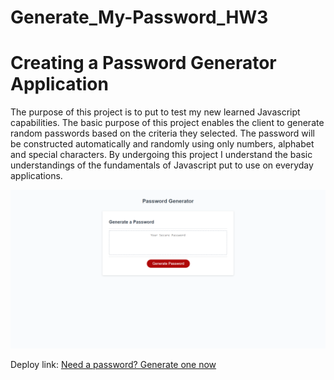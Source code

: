 # Generate_My-Password_HW3

# Creating a Password Generator Application

The purpose of this project is to put to test my new learned Javascript capabilities. The basic purpose of this project enables the client to generate random passwords based on the criteria they selected. The password will be constructed automatically and randomly using only numbers, alphabet and special characters. By undergoing this project I understand the basic understandings of the fundamentals of Javascript put to use on everyday applications.  



<img src="https://github.com/ricardonc86/Generate_My-Password_HW3/blob/main/Assets/screencapture-ricardonc86-github-io-Generate-My-Password-HW3-2021-02-08-12_22_16.png" alt="Generator view"/>






Deploy link: <a href="https://ricardonc86.github.io/Generate_My-Password_HW3/">Need a password? Generate one now